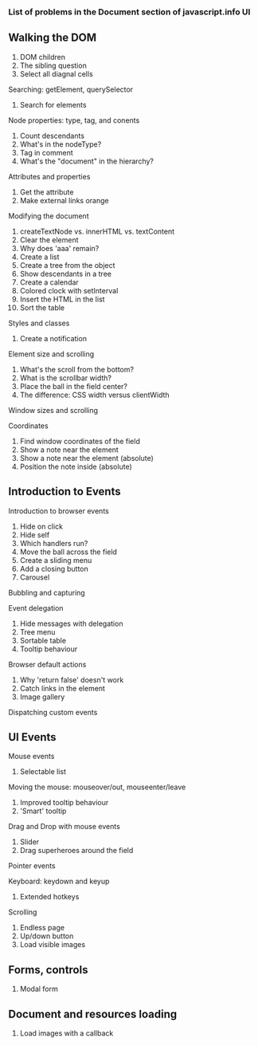 ### List of problems in the Document section of javascript.info UI

## Walking the DOM
1. DOM children
2. The sibling question
3. Select all diagnal cells

Searching: getElement, querySelector
1. Search for elements

Node properties: type, tag, and conents
1. Count descendants
2. What's in the nodeType?
3. Tag in comment
4. What's the "document" in the hierarchy?

Attributes and properties
1. Get the attribute
2. Make external links orange


Modifying the document
1. createTextNode vs. innerHTML vs. textContent
2. Clear the element
3. Why does 'aaa' remain?
4. Create a list
5. Create a tree from the object
6. Show descendants in a tree
7. Create a calendar
8. Colored clock with setInterval
9. Insert the HTML in the list
10. Sort the table

Styles and classes
1. Create a notification

Element size and scrolling
1. What's the scroll from the bottom?
2. What is the scrollbar width?
3. Place the ball in the field center?
4. The difference: CSS width versus clientWidth

Window sizes and scrolling

Coordinates
1. Find window coordinates of the field
2. Show a note near the element
3. Show a note near the element (absolute)
4. Position the note inside (absolute)

## Introduction to Events

Introduction to browser events
1. Hide on click
2. Hide self
3. Which handlers run?
4. Move the ball across the field
5. Create a sliding menu
6. Add a closing button
7. Carousel

Bubbling and capturing

Event delegation
1. Hide messages with delegation
2. Tree menu
3. Sortable table
4. Tooltip behaviour

Browser default actions
1. Why 'return false' doesn't work
2. Catch links in the element
3. Image gallery

Dispatching custom events

## UI Events

Mouse events
1. Selectable list

Moving the mouse: mouseover/out, mouseenter/leave
1. Improved tooltip behaviour
2. 'Smart' tooltip

Drag and Drop with mouse events
1. Slider
2. Drag superheroes around the field

Pointer events

Keyboard: keydown and keyup
1. Extended hotkeys

Scrolling
1. Endless page
2. Up/down button
3. Load visible images

## Forms, controls
1. Modal form

## Document and resources loading
1. Load images with a callback


